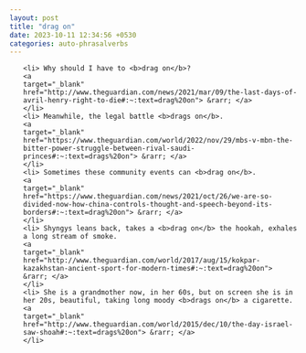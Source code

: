 ```yaml
---
layout: post
title: "drag on"
date: 2023-10-11 12:34:56 +0530
categories: auto-phrasalverbs
---
```

<ol>

    <li> Why should I have to <b>drag on</b>?
    <a 
    target="_blank" 
    href="http://www.theguardian.com/news/2021/mar/09/the-last-days-of-avril-henry-right-to-die#:~:text=drag%20on"> &rarr; </a>
    </li>
    <li> Meanwhile, the legal battle <b>drags on</b>.
    <a 
    target="_blank" 
    href="https://www.theguardian.com/world/2022/nov/29/mbs-v-mbn-the-bitter-power-struggle-between-rival-saudi-princes#:~:text=drags%20on"> &rarr; </a>
    </li>
    <li> Sometimes these community events can <b>drag on</b>.
    <a 
    target="_blank" 
    href="https://www.theguardian.com/news/2021/oct/26/we-are-so-divided-now-how-china-controls-thought-and-speech-beyond-its-borders#:~:text=drag%20on"> &rarr; </a>
    </li>
    <li> Shyngys leans back, takes a <b>drag on</b> the hookah, exhales a long stream of smoke.
    <a 
    target="_blank" 
    href="http://www.theguardian.com/world/2017/aug/15/kokpar-kazakhstan-ancient-sport-for-modern-times#:~:text=drag%20on"> &rarr; </a>
    </li>
    <li> She is a grandmother now, in her 60s, but on screen she is in her 20s, beautiful, taking long moody <b>drags on</b> a cigarette.
    <a 
    target="_blank" 
    href="http://www.theguardian.com/world/2015/dec/10/the-day-israel-saw-shoah#:~:text=drags%20on"> &rarr; </a>
    </li>
